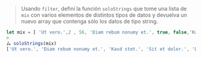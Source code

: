 > Usando `filter`, definí la función `soloStrings` que tome una lista de `mix` con varios elementos de distintos tipos de datos y devuelva un nuevo array que contenga sólo los datos de tipo string.
>
```js
let mix = [ 'Ut vero.',2 , 56, 'Diam rebum nonumy et.', true, false,'Kasd stet.', 'Sit et dolor.', [ 1, 2, 3], 'Dolore.'];
>
ム soloStrings(mix)
['Ut vero.', 'Diam rebum nonumy et.', 'Kasd stet.', 'Sit et dolor.', 'Dolore.' ]
```